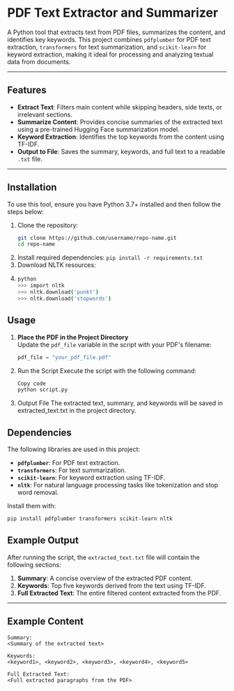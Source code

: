 # PDF Text Extractor and Summarizer

A Python tool that extracts text from PDF files, summarizes the content, and identifies key keywords. This project combines `pdfplumber` for PDF text extraction, `transformers` for text summarization, and `scikit-learn` for keyword extraction, making it ideal for processing and analyzing textual data from documents.

---

## Features

- **Extract Text**: Filters main content while skipping headers, side texts, or irrelevant sections.
- **Summarize Content**: Provides concise summaries of the extracted text using a pre-trained Hugging Face summarization model.
- **Keyword Extraction**: Identifies the top keywords from the content using TF-IDF.
- **Output to File**: Saves the summary, keywords, and full text to a readable `.txt` file.

---

## Installation

To use this tool, ensure you have Python 3.7+ installed and then follow the steps below:

1. Clone the repository:
   ```bash
   git clone https://github.com/username/repo-name.git
   cd repo-name
2. Install required dependencies:
   ```pip install -r requirements.txt```
3. Download NLTK resources:
4. ```bash
   python
   >>> import nltk
   >>> nltk.download('punkt')
   >>> nltk.download('stopwords')

## Usage

1. **Place the PDF in the Project Directory**  
   Update the `pdf_file` variable in the script with your PDF's filename:
   ```python
   pdf_file = "your_pdf_file.pdf"
2. Run the Script
   Execute the script with the following command:
   
   ```bash
   Copy code
   python script.py
3. Output File
   The extracted text, summary, and keywords will be saved in extracted_text.txt in the project directory.


## Dependencies

The following libraries are used in this project:

- **`pdfplumber`**: For PDF text extraction.
- **`transformers`**: For text summarization.
- **`scikit-learn`**: For keyword extraction using TF-IDF.
- **`nltk`**: For natural language processing tasks like tokenization and stop word removal.

Install them with:
```bash
pip install pdfplumber transformers scikit-learn nltk
```

## Example Output

After running the script, the `extracted_text.txt` file will contain the following sections:

1. **Summary**: A concise overview of the extracted PDF content.
2. **Keywords**: Top five keywords derived from the text using TF-IDF.
3. **Full Extracted Text**: The entire filtered content extracted from the PDF.

---

## Example Content

```plaintext
Summary:
<Summary of the extracted text>

Keywords:
<keyword1>, <keyword2>, <keyword3>, <keyword4>, <keyword5>

Full Extracted Text:
<Full extracted paragraphs from the PDF>
